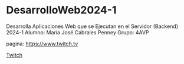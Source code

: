 # DesarrolloWeb2024-1
Desarrolla Aplicaciones Web que se Ejecutan en el Servidor (Backend) 2024-1
Alumno:
María José Cabrales Penney
Grupo:
4AVP

pagina: https://www.twitch.tv

[Twitch]()
